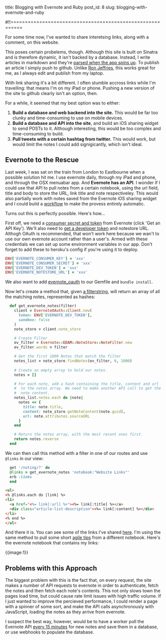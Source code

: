 title: Blogging with Evernote and Ruby
post_id: 8
slug: blogging-with-evernote-and-ruby

#!!==========================================================

For some time now, I've wanted to share interetsing links, along with a comment, on this website.

This poses certain probelems, though. Although this site is built on Sinatra and is therefore dynamic, it isn't backed by a database. Instead, I write articles in markdown and they're [parsed when the app spins up](/writing/new-job-new-website-131002). To publish an article I simply push to github. Unlike [Ron Jeffries](http://ronjeffries.com/articles/ipads-and-other-needs/ipads.html), this works great for me, as I always edit and publish from my laptop.

With link sharing it's a bit different. I often stumble accross links while I'm travelling: that means I'm on my iPad or phone. Pushing a new version of the site to github clearly isn't an option, then.

For a while, it seemed that my best option was to either:

1. **Build a database and web backend into the site.** This would be far too clunky and time-consuming to use on mobile devices.
2. **Build a database and API into the site**, and build an iOS sharing widget to send POSTs to it. Although interesting, this would be too complex and time-consuming to build.
3. **Pull tweets with a certain hashtag from twitter.** This would work, but would limit the notes I could add signigicantly, which isn't ideal.

## Evernote to the Rescue

Last week, I was sat on the train from London to Eastbourne when a possible solution hit me. I use evernote daily, through my iPad and phone, and through the OSX menuabar app. And **Evernote has an API**. I wonder if I could use that API to pull notes from a certain notebook, using the url field, title and body to store the URL, link title and note respectiveley. This would also partially work with notes saved from the Evernote iOS sharing widget and I could build a [workflow](https://workflow.is) to make the provess entirely automatic.

Turns out this is perfectly possible. Here's how...

First off, we need a [consumer secret and token](https://dev.evernote.com/) from Evernote (click 'Get an API Key').  We'll also need to [get a developer token](https://dev.evernote.com/doc/articles/authentication.php#devtoken) and notestore URL. Althogh OAuth is recommended, that won't work here because we wan't to use our own evernote account rather than a user's. Armed with these credentials we can set up some environment variables in our app. Don't forget to add these to heroku's config if you're using it to deploy.

````ruby
ENV['EVERNOTE_CONSUMER_KEY'] = 'xxx'
ENV['EVERNOTE_CONSUMER_SECRET'] = 'xxx'
ENV['EVERNOTE_DEV_TOKEN'] = 'xxx'
ENV['EVERNOTE_NOTESTORE_URL'] = 'xxx'
````

We also want to add [evernote_oauth](https://github.com/evernote/evernote-oauth-ruby) to our Gemfile and `bundle install`.

Now let's create a method that, given [a filterstring](https://dev.evernote.com/doc/articles/search_grammar.php), will return an array of all the matching notes, represented as hashes:

````ruby
  def get_evernote_notes(filter)
    client = EvernoteOAuth::Client.new(
      token: ENV['EVERNOTE_DEV_TOKEN'],
      sandbox: false
    )
    note_store = client.note_store

    # Create Filter
    ev_filter = Evernote::EDAM::NoteStore::NoteFilter.new
    ev_filter.words = filter

    # Get the first 1000 Notes that match the filter
    notes_list = note_store.findNotes(ev_filter, 0, 1000)
    
    # Create an empty array to hold our notes.
    notes = []

    # For each note, add a hash containing the title, content and url
    #  to the notes array. We need to make another API call to get the
    #  note content.
    notes_list.notes.each do |note|
      notes << {
        title: note.title,
        content: note_store.getNoteContent(note.guid),
        url: note.attributes.sourceURL
      }
    end

    # Return the notes array, with the most recent ones first.
    return notes.reverse
  end
````

We can then call this method with a filter in one of our routes and use `@links` in our view:

````ruby
  get '/noting/?' do
  @links = get_evernote_notes 'notebook:"Website Links"'
  erb :links
  end
````

````html
<ul>
<% @links.each do |link| %>
<li>
  <a href="<%= link[:url] %>"><%= link[:title] %></a>
  <div class="article-list-description"><%= link[:content] %></div>
</li>
<% end %>
</ul>
````

And there it is. You can see some of the links I've shared [here](/sharing). I'm using the same method to pull some short [agile tips](/agile) from a different notebook. Here's the evernote notebook that contains my links:

{{image:1}}

## Problems with this Approach

The biggest problem with this is the fact that, on every request, the site makes a number of API requests to evernote in order to authenticate, fetch the notes and then fetch each note's contents. This not only slows town the pages load time, but could cause rate limit issues with high traffic volume. If I just wanted to improve the percieved performance, I could render a page with a spinner of some sort, and make the API calls asynchronously with JavaScript, loading the notes as they arrive from evernote.

I suspect the best way, however, would be to have a worker poll the Evernote API [every 15 minutes](https://dev.evernote.com/doc/articles/polling_notification.php) for new notes and save them in a database, or use webhooks to populate the database.



